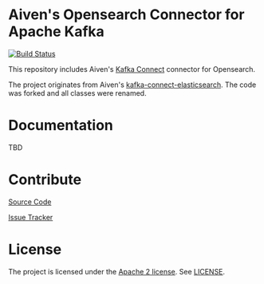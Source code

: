 # Aiven's Opensearch Connector for Apache Kafka

[![Build Status](https://travis-ci.org/aiven/aiven-kafka-connect-Opensearch.svg?branch=master)](https://travis-ci.org/aiven/aiven-kafka-connect-elasticsearch)

This repository includes Aiven's [Kafka Connect](http://kafka.apache.org/documentation.html#connect) connector for Opensearch.

The project originates from Aiven's [kafka-connect-elasticsearch](https://github.com/aiven/aiven-kafka-connect-elasticsearch). The code was forked and all classes were renamed.

# Documentation

TBD

# Contribute

[Source Code](https://github.com/aiven/aiven-kafka-connect-opensearch)

[Issue Tracker](https://github.com/aiven/aiven-kafka-connect-opensearch/issues)

# License

The project is licensed under the [Apache 2 license](https://www.apache.org/licenses/LICENSE-2.0). See [LICENSE](LICENSE).
